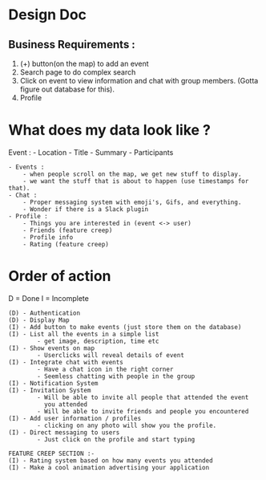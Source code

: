 # Design Doc
## Business Requirements :
1) (+) button(on the map) to add an event
2) Search page to do complex search
3) Click on event to view information and chat with group members. 
   (Gotta figure out database for this).
4) Profile 

# What does my data look like ?
Event :
    - Location
    - Title
    - Summary
    - Participants
    
    - Events : 
        - when people scroll on the map, we get new stuff to display.
        - we want the stuff that is about to happen (use timestamps for that).
    - Chat :
        - Proper messaging system with emoji's, Gifs, and everything.
        - Wonder if there is a Slack plugin
    - Profile :
        - Things you are interested in (event <-> user)
        - Friends (feature creep)
        - Profile info
        - Rating (feature creep)
    
# Order of action
D = Done
I = Incomplete

    (D) - Authentication
    (D) - Display Map
    (I) - Add button to make events (just store them on the database)
    (I) - List all the events in a simple list
            - get image, description, time etc
    (I) - Show events on map
            - Userclicks will reveal details of event
    (I) - Integrate chat with events
            - Have a chat icon in the right corner
            - Seemless chatting with people in the group
    (I) - Notification System
    (I) - Invitation System
            - Will be able to invite all people that attended the event
              you attended
            - Will be able to invite friends and people you encountered
    (I) - Add user information / profiles
            - clicking on any photo will show you the profile.
    (I) - Direct messaging to users
            - Just click on the profile and start typing
    
    FEATURE CREEP SECTION :- 
    (I) - Rating system based on how many events you attended
    (I) - Make a cool animation advertising your application